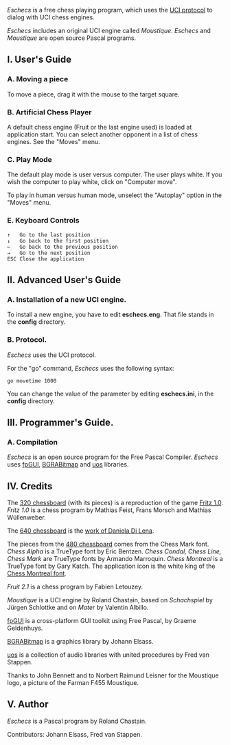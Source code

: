 
*Eschecs* is a free chess playing program, which uses the [UCI protocol](http://www.shredderchess.com/chess-info/features/uci-universal-chess-interface.html) to dialog with UCI chess engines.

*Eschecs* includes an original UCI engine called *Moustique*. *Eschecs* and *Moustique* are open source Pascal programs.

## I. User's Guide

### A. Moving a piece

To move a piece, drag it with the mouse to the target square.

### B. Artificial Chess Player

A default chess engine (Fruit or the last engine used) is loaded at application start. You can select another opponent in a list of chess engines. See the "Moves" menu.

### C. Play Mode

The default play mode is user versus computer. The user plays white. If you wish the computer to play white, click on "Computer move".

To play in human versus human mode, unselect the "Autoplay" option in the "Moves" menu. 

### E. Keyboard Controls

    ↑   Go to the last position
    ↓   Go back to the first position
    ←   Go back to the previous position
    →   Go to the next position
    ESC Close the application

## II. Advanced User's Guide

### A. Installation of a new UCI engine.

To install a new engine, you have to edit **eschecs.eng**. That file stands in the **config** directory.

### B. Protocol.

*Eschecs* uses the UCI protocol.

For the "go" command, *Eschecs* uses the following syntax:

    go movetime 1000

You can change the value of the parameter by editing **eschecs.ini**, in the **config** directory.

## III. Programmer's Guide.

### A. Compilation

*Eschecs* is an open source program for the Free Pascal Compiler. *Eschecs* uses [fpGUI][1], [BGRABitmap][2] and [uos][3] libraries.

## IV. Credits

The [320 chessboard](https://raw.githubusercontent.com/rchastain/eschecs/master/styles/0.png) (with its pieces) is a reproduction of the game [Fritz 1.0]. *Fritz 1.0* is a chess program by Mathias Feist, Frans Morsch and Mathias Wüllenweber.

The [640 chessboard](https://raw.githubusercontent.com/rchastain/eschecs/master/styles/4.png) is the [work of Daniela Di Lena](https://dilena.de/chess-artwork-pieces-and-board-art-assets).

The pieces from the [480 chessboard](https://raw.githubusercontent.com/rchastain/eschecs/master/styles/3.png) comes from the Chess Mark font. *Chess Alpha* is a TrueType font by Eric Bentzen. *Chess Condal, Chess Line, Chess Mark* are TrueType fonts by Armando Marroquin. *Chess Montreal* is a TrueType font by Gary Katch. The application icon is the white king of the [Chess Montreal font](http://alcor.concordia.ca/~gpkatch/montreal_font.html).

*Fruit 2.1* is a chess program by Fabien Letouzey.

*Moustique* is a UCI engine by Roland Chastain, based on *Schachspiel* by Jürgen Schlottke and on *Mater* by Valentin Albillo.

[fpGUI](https://github.com/graemeg/fpGUI) is a cross-platform GUI toolkit using Free Pascal, by Graeme Geldenhuys.

[BGRABitmap](https://github.com/bgrabitmap/bgrabitmap) is a graphics library by Johann Elsass.

[uos](https://github.com/fredvs/uos) is a collection of audio libraries with united procedures by Fred van Stappen.

Thanks to John Bennett and to Norbert Raimund Leisner for the Moustique logo, a picture of the Farman F455 Moustique.

## V. Author

*Eschecs* is a Pascal program by Roland Chastain.

Contributors: Johann Elsass, Fred van Stappen.

[1]: https://github.com/graemeg/fpGUI 
[2]: https://github.com/bgrabitmap/bgrabitmap
[3]: https://github.com/fredvs/uos
[Fritz 1.0]: http://www.top-5000.nl/cp.htm
